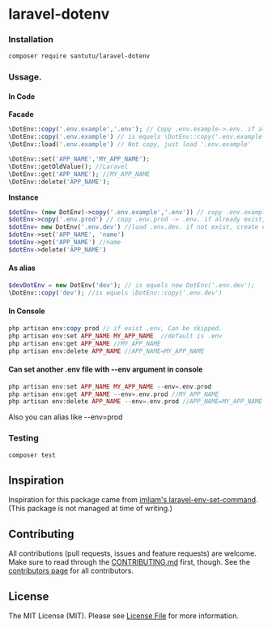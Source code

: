 # laravel-dotenv

### Installation

```bash
composer require santutu/laravel-dotenv
```

### Ussage.

#### In Code

__Facade__
```php
\DotEnv::copy('.env.example','.env'); // Copy .env.example->.env. if already exist, backup to .env.temp
\DotEnv::copy('.env.example') // is equels \DotEnv::copy('.env.example','.env');
\DotEnv::load('.env.example') // Not copy, just load '.env.example'

\DotEnv::set('APP_NAME','MY_APP_NAME');
\DotEnv::getOldValue(); //Laravel
\DotEnv::get('APP_NAME'); //MY_APP_NAME
\DotEnv::delete('APP_NAME');
```

__Instance__

```php
$dotEnv= (new DotEnv)->copy('.env.example','.env')) // copy .env.example->.env. if already exist, backup to .env.temp
$dotEnv->copy('.env.prod') // copy .env.prod -> .env. if already exist, backup to .env.temp
$dotEnv= new DotEnv('.env.dev') //load .env.dev. if not exist, create empty file.
$dotEnv->set('APP_NAME', 'name')
$dotEnv->get('APP_NAME') //name
$dotEnv->delete('APP_NAME')

````

#### As alias
```php
$devDotEnv = new DotEnv('dev'); // is equels new DotEnv('.env.dev'); 
\DotEnv::copy('dev'); //is equels \DotEnv::copy('.env.dev') 
```


#### In Console

```php
php artisan env:copy prod // if exist .env, Can be skipped.
php artisan env:set APP_NAME MY_APP_NAME  //default is .env
php artisan env:get APP_NAME //MY_APP_NAME 
php artisan env:delete APP_NAME //APP_NAME=MY_APP_NAME
```

#### Can set another .env file with --env argument in console 

```php
php artisan env:set APP_NAME MY_APP_NAME --env=.env.prod
php artisan env:get APP_NAME --env=.env.prod //MY_APP_NAME 
php artisan env:delete APP_NAME --env=.env.prod //APP_NAME=MY_APP_NAME
```

Also you can alias like --env=prod 

### Testing

``` bash
composer test
```

## Inspiration
Inspiration for this package came from [imliam's laravel-env-set-command](https://github.com/imliam/laravel-env-set-command).
(This package is not managed at time of writing.)

## Contributing
All contributions (pull requests, issues and feature requests) are
welcome. Make sure to read through the [CONTRIBUTING.md](CONTRIBUTING.md) first,
though. See the [contributors page](../../graphs/contributors) for all contributors.


## License

The MIT License (MIT). Please see [License File](LICENSE.md) for more information.